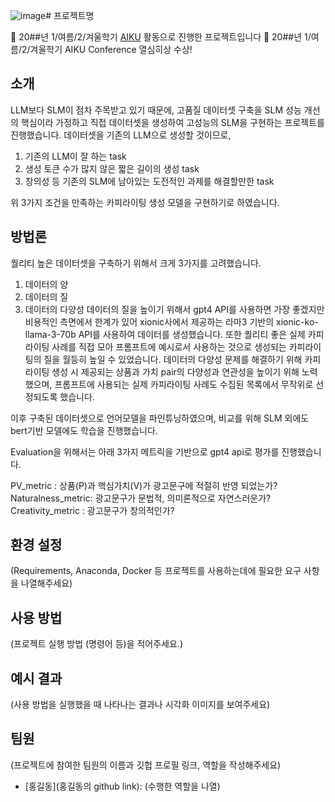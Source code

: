 ![image](https://github.com/joon999/aiku-24-1-DoNotClickUnder1.3B/assets/133974077/01299d7c-6dfd-4882-ac03-957d402fef59)# 프로젝트명

📢 20##년 1/여름/2/겨울학기 [AIKU](https://github.com/AIKU-Official) 활동으로 진행한 프로젝트입니다
🎉 20##년 1/여름/2/겨울학기 AIKU Conference 열심히상 수상!

## 소개

LLM보다 SLM이 점차 주목받고 있기 때문에,
고품질 데이터셋 구축을 SLM 성능 개선의 핵심이라 가정하고 직접 데이터셋을 생성하여 고성능의 SLM을 구현하는 프로젝트를 진행했습니다.
데이터셋을 기존의 LLM으로 생성할 것이므로,
  1. 기존의 LLM이 잘 하는 task
  2. 생성 토큰 수가 많지 않은 짧은 길이의 생성 task
  3. 창의성 등 기존의 SLM에 남아있는 도전적인 과제를 해결할만한 task

위 3가지 조건을 만족하는 카피라이팅 생성 모델을 구현하기로 하였습니다.


## 방법론

퀄리티 높은 데이터셋을 구축하기 위해서 크게 3가지를 고려했습니다.
 1. 데이터의 양
 2. 데이터의 질
 3. 데이터의 다양성
데이터의 질을 높이기 위해서 gpt4 API를 사용하면 가장 좋겠지만 비용적인 측면에서 한계가 있어 xionic사에서 제공하는 라마3 기반의 xionic-ko-llama-3-70b API를 사용하여 데이터를 생성했습니다.
또한 퀄리티 좋은 실제 카피라이팅 사례를 직접 모아 프롬프트에 예시로서 사용하는 것으로 생성되는 카피라이팅의 질을 월등히 높일 수 있었습니다.
데이터의 다양성 문제를 해결하기 위해 카피라이팅 생성 시 제공되는 상품과 가치 pair의 다양성과 연관성을 높이기 위해 노력했으며, 프롬프트에 사용되는 실제 카피라이팅 사례도 수집된 목록에서 무작위로 선정되도록 했습니다.

이후 구축된 데이터셋으로 언어모델을 파인튜닝하였으며, 비교를 위해 SLM 외에도 bert기반 모델에도 학습을 진행했습니다.

Evaluation을 위해서는 아래 3가지 메트릭을 기반으로 gpt4 api로 평가를 진행했습니다.

 PV_metric : 상품(P)과 핵심가치(V)가 광고문구에 적절히 반영 되었는가?
 Naturalness_metric: 광고문구가 문법적, 의미론적으로 자연스러운가?
 Creativity_metric : 광고문구가 창의적인가?



## 환경 설정

(Requirements, Anaconda, Docker 등 프로젝트를 사용하는데에 필요한 요구 사항을 나열해주세요)

## 사용 방법

(프로젝트 실행 방법 (명령어 등)을 적어주세요.)

## 예시 결과

(사용 방법을 실행했을 때 나타나는 결과나 시각화 이미지를 보여주세요)

## 팀원

(프로젝트에 참여한 팀원의 이름과 깃헙 프로필 링크, 역할을 작성해주세요)

- [홍길동](홍길동의 github link): (수행한 역할을 나열)
